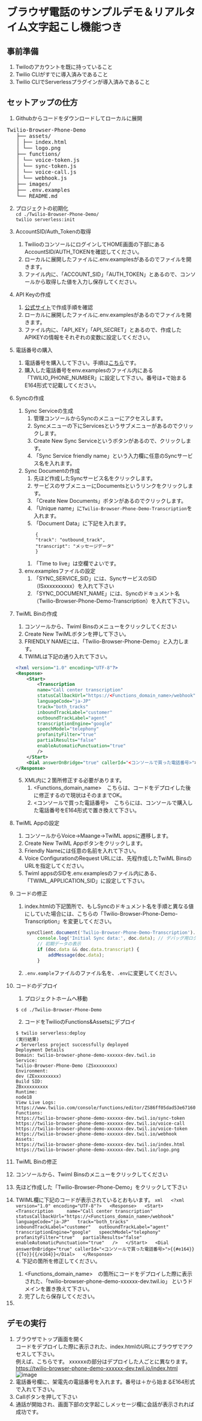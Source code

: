 # ブラウザ電話のサンプルデモ＆リアルタイム文字起こし機能つき  
## 事前準備
1. Twiloのアカウントを既に持っていること
2. Twilio CLIがすでに導入済みであること
3. Twilio CLIでServerlessプラグインが導入済みであること  

## セットアップの仕方  
1. Githubからコードをダウンロードしてローカルに展開  
<pre>
Twilio-Browser-Phone-Demo
   ├── assets/  
   │ ├── index.html  
   │ └── logo.png  
   ├── functions/  
   │ └── voice-token.js  
   │ └── sync-token.js  
   │ └── voice-call.js  
   │ └── webhook.js     
   ├── images/  
   ├── .env.examples
   └── README.md  
</pre>  
2. プロジェクトの初期化  
   `cd ./Twilio-Browser-Phone-Demo/`  
   `twilio serverless:init`  

3. AccountSID/Auth_Tokenの取得
   1. TwilioのコンソールにログインしてHOME画面の下部にあるAccountSID/AUTH_TOKENを確認してください。  
   2. ローカルに展開したファイルに.env.examplesがあるのでファイルを開きます。  
   3. ファイル内に、「ACCOUNT_SID」「AUTH_TOKEN」とあるので、コンソールから取得した値を入力し保存してください。   
   
4. API Keyの作成   
   1. [公式サイト](https://www.twilio.com/docs/iam/api-keys#create-an-api-key)で作成手順を確認    
   2. ローカルに展開したファイルに.env.examplesがあるのでファイルを開きます。  
   3. ファイル内に、「API_KEY」「API_SECRET」とあるので、作成したAPIKEYの情報をそれぞれの変数に設定してください。     

5. 電話番号の購入  
   1. 電話番号を購入して下さい。手順は[こちら](https://help.twilio.com/articles/223135247)です。  
   2. 購入した電話番号をenv.examplesのファイル内にある「TWILIO_PHONE_NUMBER」に設定して下さい。番号は+で始まるE164形式で記載してください。  

6. Syncの作成　　
   1. Sync Serviceの生成
      1. 管理コンソールからSyncのメニューにアクセスします。
      2. Syncメニューの下にServicesというサブメニューがあるのでクリックします。
      3. Create New Sync Serviceというボタンがあるので、クリックします。
      4. 「Sync Service friendly name」という入力欄に任意のSyncサービス名を入れます。
   2. Sync Documentの作成  
      1. 先ほど作成したSyncサービス名をクリックします。  
      2. サービスのサブメニューにDocumentsというリンクをクリックします。  
      3. 「Create New Documents」ボタンがあるのでクリックします。  
      4. 「Unique name」に`Twilio-Browser-Phone-Demo-Transcription`を入れます。  
      5. 「Document Data」に下記を入れます。
        ```
            {
            "track": "outbound_track",
            "transcript": "メッセージデータ"
            }
        ```  
        1. 「Time to live」は空欄でよいです。  
   3. env.examplesファイルの設定  
      1. 「SYNC_SERVICE_SID」には、SyncサービスのSID（ISxxxxxxxxxx）を入れて下さい
      2. 「SYNC_DOCUMENT_NAME」には、Syncのドキュメント名（Twilio-Browser-Phone-Demo-Transcription）を入れて下さい。  

7. TwiML Binの作成　
   1. コンソールから、Twiml Binsのメニューをクリックしてください　   
   2. Create New TwiMLボタンを押して下さい。
   3. FRIENDLY NAMEには、「Twilio-Browser-Phone-Demo」と入力します。
   4. TWIMLは下記の通り入れて下さい。
    ```xml  
    <?xml version="1.0" encoding="UTF-8"?>  
    <Response>  
        <Start>   
            <Transcription    
            name="Call center transcription"  
            statusCallbackUrl="https://<Functions_domain_name>/webhook"  
            languageCode="ja-JP"  
            track="both_tracks"  
            inboundTrackLabel="customer"  
            outboundTrackLabel="agent"   
            transcriptionEngine="google"  
            speechModel="telephony"  
            profanityFilter="true"  
            partialResults="false"  
            enableAutomaticPunctuation="true"  
            />  
        </Start>  
        <Dial answerOnBridge="true" callerId="<コンソールで買った電話番号>">{{#e164}}{{To}}{{/e164}}</Dial>  
    </Response>  
    ```  
    5. XML内に２箇所修正する必要があります。  
       1. <Functions_domain_name>　こちらは、コードをデプロイした後に修正するので現状はそのままでOK。  
       2. <コンソールで買った電話番号>　こちらには、コンソールで購入した電話番号をE164形式で置き換えて下さい。  
8. TwiML Appの設定　　
   1. コンソールからVoice→Maange→TwiML appsに遷移します。
   2. Create New TwiML Appボタンをクリックします。
   3. Friendly Nameには任意の名前を入れて下さい。
   4. Voice ConfigurationのRequest URLには、先程作成したTwiML BinsのURLを指定してください。
   5. Twiml appsのSIDを.env.examplesのファイル内にある、「TWIML_APPLICATION_SID」に設定して下さい。  
9.  コードの修正　　
    1.  index.htmlの下記箇所で、もしSyncのドキュメント名を手順と異なる値にしていた場合には、こちらの「Twilio-Browser-Phone-Demo-Transcription」を変更してください。  
    ```js  
        syncClient.document('Twilio-Browser-Phone-Demo-Transcription').then(doc => {  
            console.log('Initial Sync data:', doc.data); // デバッグ用ログ  
            // 初期データの表示  
            if (doc.data && doc.data.transcript) {  
                addMessage(doc.data);  
            }  
    ```  
    2. ```.env.eample```ファイルのファイル名を、```.env```に変更してください。  
10. コードのデプロイ　　
    1.  プロジェクトホームへ移動
    ```shell-session
    $ cd ./Twilio-Browser-Phone-Demo  
    ```    
    2.  コードをTwilioのFunctions&Assetsにデプロイ  
    ```shell-session
    $ twilio serverless:deploy
    (実行結果)
    ✔ Serverless project successfully deployed
    Deployment Details
    Domain: twilio-browser-phone-demo-xxxxxx-dev.twil.io
    Service:
    Twilio-Browser-Phone-Demo (ZSxxxxxxxx)
    Environment:
    dev (ZExxxxxxxxx)
    Build SID:
    ZBxxxxxxxxxx
    Runtime:
    node18
    View Live Logs:
    https://www.twilio.com/console/functions/editor/ZS86ff05dad53e67160470087e4e839a22/environment/ZEdb3dd4975995d1f59cdb0391b0c8ce99
    Functions:
    https://twilio-browser-phone-demo-xxxxxx-dev.twil.io/sync-token
    https://twilio-browser-phone-demo-xxxxxx-dev.twil.io/voice-call
    https://twilio-browser-phone-demo-xxxxxx-dev.twil.io/voice-token
    https://twilio-browser-phone-demo-xxxxxx-dev.twil.io/webhook
    Assets:
    https://twilio-browser-phone-demo-xxxxxx-dev.twil.io/index.html
    https://twilio-browser-phone-demo-xxxxxx-dev.twil.io/logo.png
    ```
11. TwiML Binの修正　　
   1. コンソールから、Twiml Binsのメニューをクリックしてください　   
   2. 先ほど作成した「Twilio-Browser-Phone-Demo」をクリックして下さい
   3.  TWIML欄に下記のコードが表示されているとおもいます。
    ```xml  
    <?xml version="1.0" encoding="UTF-8"?>  
    <Response>  
        <Start>   
            <Transcription    
            name="Call center transcription"  
            statusCallbackUrl="https://<Functions_domain_name>/webhook"  
            languageCode="ja-JP"  
            track="both_tracks"  
            inboundTrackLabel="customer"  
            outboundTrackLabel="agent"   
            transcriptionEngine="google"  
            speechModel="telephony"  
            profanityFilter="true"  
            partialResults="false"  
            enableAutomaticPunctuation="true"  
            />  
        </Start>  
        <Dial answerOnBridge="true" callerId="<コンソールで買った電話番号>">{{#e164}}{{To}}{{/e164}}</Dial>  
    </Response>  
    ```  
    4.  下記の箇所を修正してください。   
       1. <Functions_domain_name>　の箇所にコードをデプロイした際に表示された、「twilio-browser-phone-demo-xxxxxx-dev.twil.io」  というドメインを置き換えて下さい。  
       2. 完了したら保存してください。
12. 


## デモの実行  
1. ブラウザでトップ画面を開く  
コードをデプロイした際に表示された、index.htmlのURLにブラウザでアクセスして下さい。  
例えば、こちらです。  xxxxxxの部分はデプロイした人ごとに異なります。  
https://twilio-browser-phone-demo-xxxxxx-dev.twil.io/index.html  
![image](./images/1.png)  
2. 電話番号欄に、架電先の電話番号を入れます。番号は＋から始まるE164形式で入れて下さい。  
3. Callボタンを押して下さい  
4. 通話が開始され、画面下部の文字起こしメッセージ欄に会話が表示されれば成功です。  